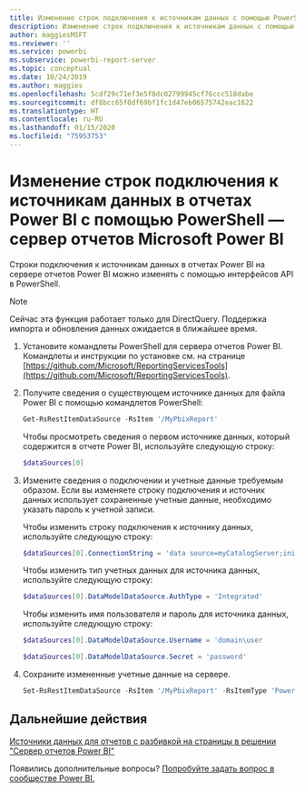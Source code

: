 ```yaml
---
title: Изменение строк подключения к источникам данных с помощью PowerShell
description: Изменение строк подключения к источникам данных с помощью API в PowerShell — сервер отчетов Microsoft Power BI
author: maggiesMSFT
ms.reviewer: ''
ms.service: powerbi
ms.subservice: powerbi-report-server
ms.topic: conceptual
ms.date: 10/24/2019
ms.author: maggies
ms.openlocfilehash: 5cdf29c71ef3e5f8dc02799945cf76ccc518dabe
ms.sourcegitcommit: df8bcc65f0df69bf1fc1d47eb06575742eac1622
ms.translationtype: HT
ms.contentlocale: ru-RU
ms.lasthandoff: 01/15/2020
ms.locfileid: "75953753"
---
```

# <a name="change-data-source-connection-strings-in-power-bi-reports-with-powershell---power-bi-report-server"></a>Изменение строк подключения к источникам данных в отчетах Power BI с помощью PowerShell — сервер отчетов Microsoft Power BI


Строки подключения к источникам данных в отчетах Power BI на сервере отчетов Power BI можно изменять с помощью интерфейсов API в PowerShell. 

> [!NOTE]
> Сейчас эта функция работает только для DirectQuery. Поддержка импорта и обновления данных ожидается в ближайшее время.

1. Установите командлеты PowerShell для сервера отчетов Power BI. Командлеты и инструкции по установке см. на странице [https://github.com/Microsoft/ReportingServicesTools](https://github.com/Microsoft/ReportingServicesTools). 

2. Получите сведения о существующем источнике данных для файла Power BI с помощью командлетов PowerShell:

    ```powershell
    Get-RsRestItemDataSource -RsItem '/MyPbixReport'
    ```

    Чтобы просмотреть сведения о первом источнике данных, который содержится в отчете Power BI, используйте следующую строку: 

    ```powershell
    $dataSources[0]
    ```

3. Измените сведения о подключении и учетные данные требуемым образом. Если вы изменяете строку подключения и источник данных использует сохраненные учетные данные, необходимо указать пароль к учетной записи. 

    Чтобы изменить строку подключения к источнику данных, используйте следующую строку:

    ```powershell
    $dataSources[0].ConnectionString = 'data source=myCatalogServer;initial catalog=ReportServer;persist security info=False' 
    ```

    Чтобы изменить тип учетных данных для источника данных, используйте следующую строку:

    ```powershell
    $dataSources[0].DataModelDataSource.AuthType = 'Integrated'
    ```

    Чтобы изменить имя пользователя и пароль для источника данных, используйте следующую строку:

    ```powershell
    $dataSources[0].DataModelDataSource.Username = 'domain\user
    ```
    ```powershell
    $dataSources[0].DataModelDataSource.Secret = 'password'
    ```

4. Сохраните измененные учетные данные на сервере.

    ```powershell
    Set-RsRestItemDataSource -RsItem '/MyPbixReport' -RsItemType 'PowerBIReport' -DataSources $dataSources
    ```

## <a name="next-steps"></a>Дальнейшие действия

[Источники данных для отчетов с разбивкой на страницы в решении "Сервер отчетов Power BI"](connect-data-sources.md) 

Появились дополнительные вопросы? [Попробуйте задать вопрос в сообществе Power BI.](https://community.powerbi.com/)
